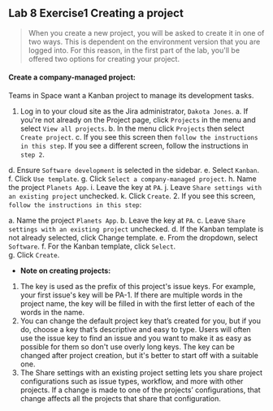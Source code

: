 ##  Lab 8 Exercise1 Creating a project
> When you create a new project, you will be asked to create it in one of two ways. This is dependent on the environment version that you are logged into. For this reason, in the first part of the lab, you'll be offered two options for creating your project.

#### Create a company-managed project:
Teams in Space want a Kanban project to manage its development tasks.
1. Log in to your cloud site as the Jira administrator, `Dakota Jones`.
a. If you're not already on the Project page, click `Projects` in the menu and select `View all projects`.
b. In the menu click `Projects` then select `Create project`.
c. If you see this screen then `follow the instructions in this step`. If you see a different screen, follow the instructions in `step 2`.

d. Ensure `Software development` is selected in the sidebar. 
e. Select `Kanban`. 
f. Click `Use template`. 
g. Click `Select a company-managed project`. 
h. Name the project `Planets App`. 
i. Leave the key at `PA`. 
j. Leave `Share settings with an existing project` unchecked. 
k. Click `Create`. 
2. If you see this screen, `follow the instructions in this step`: 

a. Name the project `Planets App`. 
b. Leave the key at `PA`. 
c. Leave `Share settings with an existing project` unchecked. 
d. If the Kanban template is not already selected, click Change template. 
e. From the dropdown, select `Software`. 
f. For the Kanban template, click `Select`.  
g. Click `Create`.
* **Note on creating projects:**
1. The key is used as the prefix of this project's issue keys. For example, your first issue's key will be PA-1. If there are multiple words in the project name, the key will be filled in with the first letter of each of the words in the name. 
2. You can change the default project key that’s created for you, but if you do, choose a key that’s descriptive and easy to type. Users will often use the issue key to find an issue and you want to make it as easy as possible for them so don't use overly long keys. The key can be changed after project creation, but it's better to start off with a suitable one. 
3. The Share settings with an existing project setting lets you share project configurations such as issue types, workflow, and more with other projects. If a change is made to one of the projects’ configurations, that change affects all the projects that share that configuration. 